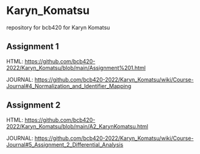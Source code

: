 # Karyn_Komatsu
repository for bcb420 for Karyn Komatsu

## Assignment 1

HTML: https://github.com/bcb420-2022/Karyn_Komatsu/blob/main/Assignment%201.html

JOURNAL: https://github.com/bcb420-2022/Karyn_Komatsu/wiki/Course-Journal#4_Normalization_and_Identifier_Mapping

## Assignment 2

HTML: https://github.com/bcb420-2022/Karyn_Komatsu/blob/main/A2_KarynKomatsu.html

JOURNAL: https://github.com/bcb420-2022/Karyn_Komatsu/wiki/Course-Journal#5_Assignment_2_Differential_Analysis
